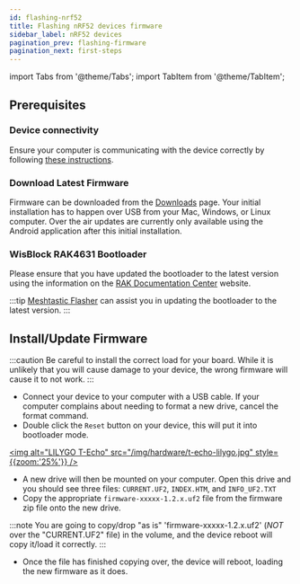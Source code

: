 ```yaml
---
id: flashing-nrf52
title: Flashing nRF52 devices firmware
sidebar_label: nRF52 devices
pagination_prev: flashing-firmware
pagination_next: first-steps
---
```


import Tabs from '@theme/Tabs';
import TabItem from '@theme/TabItem';

## Prerequisites

### Device connectivity

Ensure your computer is communicating with the device correctly by following [these instructions](flashing-firmware).

### Download Latest Firmware

Firmware can be downloaded from the [Downloads](/downloads) page. Your initial installation has to happen over USB from your Mac, Windows, or Linux computer. Over the air updates are currently only available using the Android application after this initial installation.

### WisBlock RAK4631 Bootloader

Please ensure that you have updated the bootloader to the latest version using the information on the [RAK Documentation Center](https://docs.rakwireless.com/Product-Categories/WisBlock/RAK4631/Quickstart/#how-to-check-if-you-have-the-updated-rak4631-bootloader) website.

:::tip
[Meshtastic Flasher](meshtastic-flasher) can assist you in updating the bootloader to the latest version.
:::

## Install/Update Firmware

:::caution
Be careful to install the correct load for your board. While it is unlikely that you will cause damage to your device, the wrong firmware will cause it to not work.
:::

- Connect your device to your computer with a USB cable. If your computer complains about needing to format a new drive, cancel the format command.
- Double click the `Reset` button on your device, this will put it into bootloader mode.

[<img alt="LILYGO T-Echo" src="/img/hardware/t-echo-lilygo.jpg" style={{zoom:'25%'}} />](/img/hardware/t-echo-lilygo.jpg)

- A new drive will then be mounted on your computer. Open this drive and you should see three files: `CURRENT.UF2`, `INDEX.HTM`, and `INFO_UF2.TXT`
- Copy the appropriate `firmware-xxxxx-1.2.x.uf2` file from the firmware zip file onto the new drive.

:::note
You are going to copy/drop "as is" 'firmware-xxxxx-1.2.x.uf2' (_NOT_ over the "CURRENT.UF2" file) in the volume, and the device reboot will copy it/load it correctly.
:::

- Once the file has finished copying over, the device will reboot, loading the new firmware as it does.
